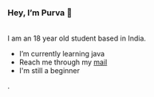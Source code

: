 <h3><b>Hey, I’m Purva 👋</b></h3><br>
I am an 18 year old student based in India.
<br><ul>
  <li>I’m currently learning java</li>
  <li>Reach me through my <a href="shahpurva3010@gmail.com">mail</a></li>
  <li>I'm still a beginner</li>
</ul>.

<!---
purvasshah/purvasshah is a ✨ special ✨ repository because its `README.md` (this file) appears on your GitHub profile.
You can click the Preview link to take a look at your changes.
--->
